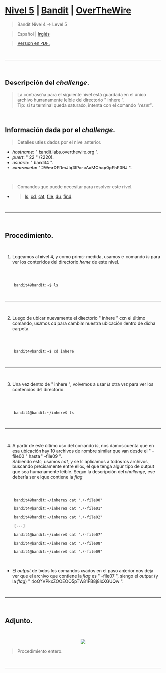 
# [Nivel 5](https://overthewire.org/wargames/bandit/bandit5.html) | [Bandit](https://overthewire.org/wargames/bandit/) | [OverTheWire](https://overthewire.org/wargames/)
> Bandit Nivel 4 → Level 5

> Español | [Inglés](https://github.com/frandausmeier/CTF_Write-Ups/blob/main/OverTheWire/Bandit/Level_5/level-5_bandit_overthewire_eng.md)

> [Versión en PDF.](https://drive.google.com/file/d/1b3sVwl3pGwjXpkXYYbcyZA6oKkIeFQ2S/view?usp=drive_link)

<br>

-----

<br>

## Descripción del _challenge_.
> La contraseña para el siguiente nivel está guardada en el único archivo humanamente leíble del directorio " inhere ".\
Tip: si tu terminal queda saturado, intenta con el comando _"reset"_.

<br>

## Información dada por el _challenge_.
> Detalles utiles dados por el nivel anterior.
- _hostname_: " bandit.labs.overthewire.org ".
- _puert_: " 22 " (2220).
- _usuario_: " bandit4 ".
- _contraseña_: " 2WmrDFRmJIq3IPxneAaMGhap0pFhF3NJ ".

<br>

> Comandos que puede necesitar para resolver este nivel.
- > [ls](https://manpages.ubuntu.com/manpages/noble/man1/ls.1.html),  [cd](https://manpages.ubuntu.com/manpages/noble/man1/cd.1posix.html),  [cat](https://manpages.ubuntu.com/manpages/noble/man1/cat.1.html),  [file](https://manpages.ubuntu.com/manpages/noble/man1/file.1.html),  [du](https://manpages.ubuntu.com/manpages/noble/man1/du.1.html),  [find](https://manpages.ubuntu.com/manpages/noble/man1/find.1.html).

<br>

-----

<br>

## Procedimiento.

<br>

1. Logeamos al nivel 4, y como primer medida, usamos el comando _ls_ para ver los contenidos del directorio _home_ de este nivel.

<br>

```
	
    bandit4@bandit:~$ ls

```

<br>

---

<br>

2. Luego de ubicar nuevamente el directorio " inhere " con el último comando, usamos _cd_ para cambiar nuestra ubicación dentro de dicha carpeta.

<br>

```

	bandit4@bandit:~$ cd inhere

```

<br>

---

<br>

3. Una vez dentro de " inhere ", volvemos a usar _ls_ otra vez para ver los contenidos del directorio.

<br>

```

	bandit4@bandit:~/inhere$ ls

```

<br>

---

<br>

4. A partir de este último uso del comando _ls_, nos damos cuenta que en esa ubicación hay 10 archivos de nombre similar que van desde el " -file00 " hasta " -file09 ".\
Sabiendo esto, usamos _cat_, y se lo aplicamos a todos los archivos, buscando precisamente entre ellos, el que tenga algún tipo de output que sea humanamente leíble. Según la descripción del _challenge_, ese debería ser el que contiene la _flag_.

<br>

```

	bandit4@bandit:~/inhere$ cat "./-file00"
    
    bandit4@bandit:~/inhere$ cat "./-file01"
    
    bandit4@bandit:~/inhere$ cat "./-file02"
    
    [...]
    
    bandit4@bandit:~/inhere$ cat "./-file07"
    
    bandit4@bandit:~/inhere$ cat "./-file08"
    
    bandit4@bandit:~/inhere$ cat "./-file09"

```

<br>

- El _output_ de todos los comandos usados en el paso anterior nos deja ver que el archivo que contiene la _flag_ es " -file07 ", siengo el _output_ (y la _flag_) " 4oQYVPkxZOOEOO5pTW81FB8j8lxXGUQw ".

<br>

---

<br>

## Adjunto.

<br>

<p align="center">
  <img src="./attachments/level-5_bandit_overthewire.gif"/>
</p>

> Procedimiento entero.

<br>

---
